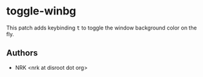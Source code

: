 # toggle-winbg

This patch adds keybinding <kbd>t</kbd> to toggle the window background color
on the fly.

## Authors

* NRK \<nrk at disroot dot org>
